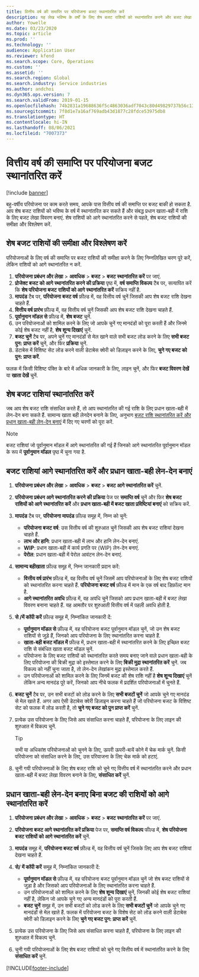 ```yaml
---
title: वित्तीय वर्ष की समाप्ति पर परियोजना बजट स्थानांतरित करें
description: यह लेख भविष्य के वर्षों के लिए शेष बजट राशियों को स्थानांतरित करने और बजट लेखा विवरण बनाने के बारे में जानकारी देता है.
author: Yowelle
ms.date: 03/23/2020
ms.topic: article
ms.prod: ''
ms.technology: ''
audience: Application User
ms.reviewer: kfend
ms.search.scope: Core, Operations
ms.custom: ''
ms.assetid: ''
ms.search.region: Global
ms.search.industry: Service industries
ms.author: andchoi
ms.dyn365.ops.version: 7
ms.search.validFrom: 2019-01-15
ms.openlocfilehash: 74b2831a19688636f5c4863036adf7043c80d49829737b56c131abb6998d6cb3
ms.sourcegitcommit: 7f8d1e7a16af769adb43d1877c28fdce53975db8
ms.translationtype: HT
ms.contentlocale: hi-IN
ms.lasthandoff: 08/06/2021
ms.locfileid: "7007373"
---
```

# <a name="transfer-project-budgets-at-fiscal-year-end"></a>वित्तीय वर्ष की समाप्ति पर परियोजना बजट स्थानांतरित करें

[!include [banner](../includes/banner.md)]

बहु-वर्षीय परियोजना पर काम करते समय, आपके पास वित्तीय वर्ष की समाप्ति पर बजट बाकी हो सकता है. आप शेष बजट राशियों को भविष्य के वर्ष में स्थानांतरित कर सकते हैं और संबद्ध प्रधान खाता-बही में राशि के लिए बजट लेखा विवरण बनाएं. शेष राशियों को आगे स्थानांतरित करने से पहले, शेष बजट राशियों की समीक्षा और विश्लेषण करें.

## <a name="review-and-analyze-remaining-budget-amounts"></a>शेष बजट राशियों की समीक्षा और विश्लेषण करें

परियोजनाओं के लिए वर्ष की समाप्ति पर बजट राशियों की समीक्षा करने के लिए निम्नलिखित चरण पूरे करें, लेकिन राशियों को आगे स्थानांतरित न करें.

1. **परियोजना प्रबंधन और लेखा** > **आवधिक** >  **बजट** > **बजट स्थानांतरित करें** पर जाएं. 
2. **प्रोजेक्ट बजट को आगे स्थानांतरित करने की प्रक्रिया** पृष्ठ में, **वर्ष समाप्ति विकल्प** टैब पर, सत्यापित करें कि **शेष परियोजना बजट राशियों को आगे स्थानांतरित करें** सक्रिय नहीं है.
3. **मापदंड** टैब पर, **परियोजना बजट वर्ष** फ़ील्ड में, वह वित्तीय वर्ष चुनें जिसकी आप शेष बजट राशि देखना चाहते हैं. 
4. **वित्तीय वर्ष प्रारंभ** फ़ील्ड में, वह वित्तीय वर्ष चुनें जिसकी आप शेष बजट राशि देखना चाहते हैं. 
5. **पूर्वानुमान मॉडल से** फ़ील्ड में, **शेष बजट** चुनें. 
6. उन परियोजनाओं को शामिल करने के लिए जो आपके चुनें गए मानदंडों को पूरा करती हैं और जिनमे कोई शेष बजट नहीं है, **शेष शून्य दिखाएं** चुनें.  
7. **बजट चुनें** टैब पर, अपने चुनें गए मानदंडों से मेल खाने वाले सभी बजट लोड करने के लिए **सभी बजट पुन: प्राप्‍त करें** चुनें, और फिर **प्रक्रिया** चुनें. 
8. डेटाबेस में विशिष्ट सेट लोड करने वाली डेटाबेस क्वेरी को डिज़ाइन करने के लिए, **चुने गए बजट को पुन: प्राप्‍त करें**.

फलक में किसी विशिष्ट पंक्ति के बारे में अधिक जानकारी के लिए, लाइन चुनें, और फिर **बजट विवरण देखें** या **खाता देखें** चुनें.

## <a name="carry-forward-remaining-budget-amounts"></a>शेष बजट राशियां स्थानांतरित करें 

जब आप शेष बजट राशि संसाधित करते हैं, तो आप स्थानांतरित की गई राशि के लिए प्रधान खाता-बही में लेन-देन बना सकते हैं. सामान्य खाता बही लेनदेन बनाने के लिए, अनुभाग [बजट राशि स्थानांतरित करें और प्रधान खाता-बही लेन-देन बनाएं](#carry-forward) में दिए गए चरणों को पूरा करें. 

> [!NOTE]
> बजट राशियां जो पूर्वानुमान मॉडल में आगे स्थानांतरित की गई हैं जिनको आगे स्थानांतरित पूर्वानुमान मॉडल के रूप में **पूर्वानुमान मॉडल** पृष्ठ में चुना गया है.  

## <a name="carry-forward-budget-amounts-and-create-general-ledger-transactions"></a><a name="carry-forward"></a>बजट राशियां आगे स्थानांतरित करें और प्रधान खाता-बही लेन-देन बनाएं

1.  **परियोजना प्रबंधन और लेखा** > **आवधिक** > **बजट** > **बजट आगे स्थानांतरित करें** चुनें. 
2. **परियोजना प्रबंधन आगे स्थानांतरित करने की प्रक्रिया** पेज पर **समाप्ति वर्ष** चुनें और फिर **शेष बजट राशियों को आगे स्थानांतरित करें** और **प्रधान खाता-बही में बजट खाता प्रविष्टियां बनाएं** को सक्रिय करें. 
3. **मापदंड** टैब पर, **परियोजना मापदंड** फ़ील्ड समूह में, निम्न को चुनें:

   - **परियोजना बजट वर्ष**: उस वित्तीय वर्ष की शुरुआत चुनें जिसकी आप शेष बजट राशियां देखना चाहते हैं. 
   - **लाभ और हानि**: प्रधान खाता-बही में लाभ और हानि लेन-देन बनाएं. 
   -  **WIP**: प्रधान खाता-बही में कार्य प्रगति पर (WIP) लेन-देन बनाएं.
   -  **पेरोल**: प्रधान खाता-बही में पेरोल आवंटन लेन-देन बनाएं. 

5. **सामान्य बहीखाता** फ़ील्ड समूह में, निम्न जानकारी प्रदान करें: 

   - **वित्तीय वर्ष प्रारंभ** फ़ील्ड में, वह वित्तीय वर्ष चुनें जिसमें आप परियोजनाओं के लिए शेष बजट राशियों को स्थानांतरित करना चाहते हैं. **परियोजना बजट वर्ष** फ़ील्ड में मान के एक वर्ष बाद डिफ़ॉल्ट मान है.
   -  **आगे स्थानांतरित अवधि** फ़ील्ड में, वह अवधि चुनें जिसको आप प्रधान खाता-बही में बजट लेखा विवरण बनाना चाहते हैं. यह आमतौर पर शुरुआती वित्तीय वर्ष में पहली अवधि होती है.

6. **से /में कॉपी करें** फ़ील्ड समूह में, निम्नांकित जानकारी दें:

   - **पूर्वानुमान मॉडल से** फ़ील्ड में, वह परियोजना बजट पूर्वानुमान मॉडल चुनें, जो उन शेष बजट राशियों से जुड़े हैं, जिनको आप परियोजना के लिए स्थानांतरित करना चाहते हैं. 
   - **खाता-बही बजट मॉडल में** फ़ील्ड में, प्रधान खाता-बही में स्थानांतरित करने के लिए इच्छित बजट राशि से संबंधित खाता बजट मॉडल चुनें. 
   -  परियोजना के लिए बजट राशियों को स्थानांतरित करते समय बनाए जाने वाले प्रधान खाता-बही के लिए परियोजना की बिक्री मुद्रा को इस्तेमाल करने के लिए **बिक्री मुद्रा स्थानांतरित करें** चुनें. जब विकल्प को नहीं चुना जाता है, तो लेन-देन लेखांकन मुद्रा इस्तेमाल करते हैं. 
   -  उन परियोजनाओं को शामिल करने के लिए जिनमें बजट की शेष राशि नहीं है **शेष शून्य दिखाएं** चुनें लेकिन अन्य मानदंड पूरे करें, जिनको आप नीचे फलक में प्रदर्शित परियोजनाओं में चुनते हैं.

7. **बजट चुनें** टैब पर, उन सभी बजटों को लोड करने के लिए **सभी बजटों चुनें** जो आपके चुने गए मानदंड से मेल खाते हैं. अगर आप ऐसी डेटाबेस क्वेरी डिज़ाइन करना चाहते हैं जो परियोजना बजट के विशिष्ट सेट को फलक में लोड करती है, तो **चुने गए बजट को पुन प्राप्त करें** चुनें.
8. प्रत्येक उस परियोजना के लिए जिसे आप संसाधित करना चाहते हैं, परियोजना के लिए लाइन की शुरुआत में विकल्प चुनें.

    > [!TIP]
    > सभी या अधिकांश परियोजनाओं को चुनने के लिए, ऊपरी ऊपरी-बायें कोने में चेक मार्क चुनें. किसी परियोजना को संसाधित करने के लिए, उस परियाजना के लिए चेक मार्क को हटाएं.

9. चुनी गयी परियोजनाओं के लिए शेष बजट राशि को चुने गए वित्तीय वर्ष में स्थानांतरित करने और प्रधान खाता-बही में बजट लेखा विवरण बनाने के लिए, **संसाधित करें** चुनें.

## <a name="carry-forward-budget-amounts-without-creating-general-ledger-transactions"></a>प्रधान खाता-बही लेन-देन बनाए बिना बजट की राशियों को आगे स्थानांतरित करें

1. **परियोजना प्रबंधन और लेखा** > **आवधिक** >  **बजट** > **बजट स्थानांतरित करें** पर जाएं.
2. **परियोजना बजट आगे स्थानांतरित करें प्रक्रिया** पेज पर, **समाप्ति वर्ष विकल्प** फील्ड में, **शेष परियोजना बजट राशियों को आगे स्थानांतरित करें** चुनें.
3. **मापदंड** समूह में, **परियोजना बजट वर्ष** फ़ील्ड में, वह वित्तीय वर्ष चुनें जिसके लिए आप शेष बजट राशियां देखना चाहते हैं.
4. **से/ में कॉपी करें** समूह में, निम्नांकित जानकारी दें:

   - **पूर्वानुमान मॉडल से** फ़ील्ड में, वह परियोजना बजट पूर्वानुमान मॉडल चुनें जो शेष बजट राशियों से जुड़ा है और जिसको आप परियोजनाओं के लिए स्थानांतरित करना चाहते हैं. 
   - उन परियोजनाओं को शामिल करने के लिए **शेष शून्य दिखाएं** चुनें, जिनकी कोई शेष बजट राशियां नहीं है, लेकिन जो आपके चुने गए अन्य मानदंडों को पूरा करती हैं.
   - **बजट चुनें** समूह में, उन सभी बजटों को लोड करने के लिए **सभी बजटों चुनें** जो आपके चुने गए मानदंडों से मेल खाते हैं. फलक में परियोजना बजट के विशेष सेट को लोड करने वाली डेटाबेस क्वेरी को डिज़ाइन करने के लिए **चुने गए बजट पुन: प्राप्त करें** चुनें.

5. प्रत्येक उस परियोजना के लिए जिसे आप संसाधित करना चाहते हैं, परियोजना के लिए लाइन की शुरुआत में विकल्प चुनें. 
6. चुनी गयी परियोजनाओं के लिए शेष बजट राशियों को चुने गए वित्तीय वर्ष में स्थानांतरित करने के लिए **संसाधित करें** चुनें.



[!INCLUDE[footer-include](../includes/footer-banner.md)]